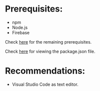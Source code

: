 # Prerequisites:

* npm
* Node.js
* Firebase

Check [here](https://github.com/aravindvnair99/ECCIF-Amrita-Bengaluru/network/dependencies) for the remaining prerequisites.

Check [here](https://github.com/aravindvnair99/ECCIF-Amrita-Bengaluru/blob/master/functions/package.json) for viewing the package.json file.

# Recommendations:

* Visual Studio Code as text editor.